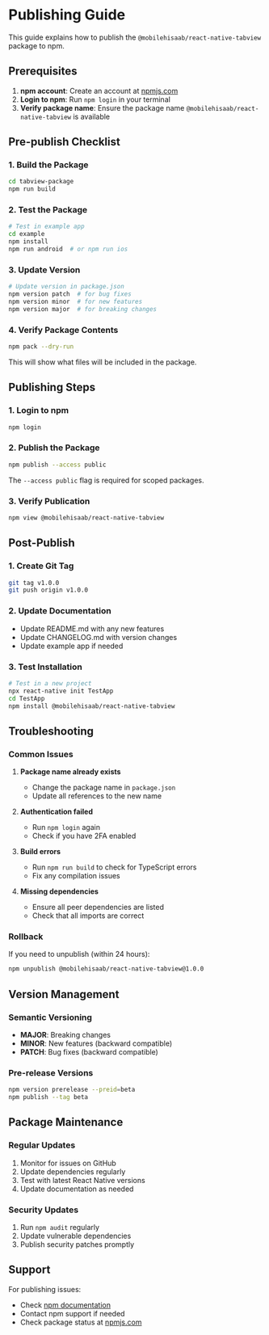 # Publishing Guide

This guide explains how to publish the `@mobilehisaab/react-native-tabview` package to npm.

## Prerequisites

1. **npm account**: Create an account at [npmjs.com](https://www.npmjs.com)
2. **Login to npm**: Run `npm login` in your terminal
3. **Verify package name**: Ensure the package name `@mobilehisaab/react-native-tabview` is available

## Pre-publish Checklist

### 1. Build the Package

```bash
cd tabview-package
npm run build
```

### 2. Test the Package

```bash
# Test in example app
cd example
npm install
npm run android  # or npm run ios
```

### 3. Update Version

```bash
# Update version in package.json
npm version patch  # for bug fixes
npm version minor  # for new features
npm version major  # for breaking changes
```

### 4. Verify Package Contents

```bash
npm pack --dry-run
```

This will show what files will be included in the package.

## Publishing Steps

### 1. Login to npm

```bash
npm login
```

### 2. Publish the Package

```bash
npm publish --access public
```

The `--access public` flag is required for scoped packages.

### 3. Verify Publication

```bash
npm view @mobilehisaab/react-native-tabview
```

## Post-Publish

### 1. Create Git Tag

```bash
git tag v1.0.0
git push origin v1.0.0
```

### 2. Update Documentation

- Update README.md with any new features
- Update CHANGELOG.md with version changes
- Update example app if needed

### 3. Test Installation

```bash
# Test in a new project
npx react-native init TestApp
cd TestApp
npm install @mobilehisaab/react-native-tabview
```

## Troubleshooting

### Common Issues

1. **Package name already exists**

   - Change the package name in `package.json`
   - Update all references to the new name

2. **Authentication failed**

   - Run `npm login` again
   - Check if you have 2FA enabled

3. **Build errors**

   - Run `npm run build` to check for TypeScript errors
   - Fix any compilation issues

4. **Missing dependencies**
   - Ensure all peer dependencies are listed
   - Check that all imports are correct

### Rollback

If you need to unpublish (within 24 hours):

```bash
npm unpublish @mobilehisaab/react-native-tabview@1.0.0
```

## Version Management

### Semantic Versioning

- **MAJOR**: Breaking changes
- **MINOR**: New features (backward compatible)
- **PATCH**: Bug fixes (backward compatible)

### Pre-release Versions

```bash
npm version prerelease --preid=beta
npm publish --tag beta
```

## Package Maintenance

### Regular Updates

1. Monitor for issues on GitHub
2. Update dependencies regularly
3. Test with latest React Native versions
4. Update documentation as needed

### Security Updates

1. Run `npm audit` regularly
2. Update vulnerable dependencies
3. Publish security patches promptly

## Support

For publishing issues:

- Check [npm documentation](https://docs.npmjs.com/)
- Contact npm support if needed
- Check package status at [npmjs.com](https://www.npmjs.com)
